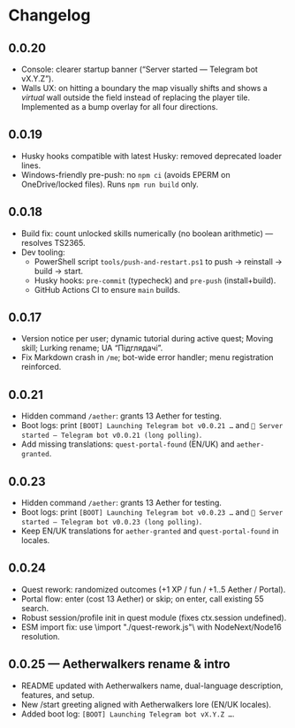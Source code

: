 # Changelog

## 0.0.20
- Console: clearer startup banner (“Server started — Telegram bot vX.Y.Z”).
- Walls UX: on hitting a boundary the map visually shifts and shows a *virtual* wall outside the field
  instead of replacing the player tile. Implemented as a bump overlay for all four directions.

## 0.0.19
- Husky hooks compatible with latest Husky: removed deprecated loader lines.
- Windows-friendly pre-push: no `npm ci` (avoids EPERM on OneDrive/locked files). Runs `npm run build` only.

## 0.0.18
- Build fix: count unlocked skills numerically (no boolean arithmetic) — resolves TS2365.
- Dev tooling:
  - PowerShell script `tools/push-and-restart.ps1` to push → reinstall → build → start.
  - Husky hooks: `pre-commit` (typecheck) and `pre-push` (install+build).
  - GitHub Actions CI to ensure `main` builds.

## 0.0.17
- Version notice per user; dynamic tutorial during active quest; Moving skill; Lurking rename; UA “Підглядачі”.
- Fix Markdown crash in `/me`; bot-wide error handler; menu registration reinforced.

## 0.0.21
- Hidden command `/aether`: grants 13 Aether for testing.
- Boot logs: print `[BOOT] Launching Telegram bot v0.0.21 …` and `🚀 Server started — Telegram bot v0.0.21 (long polling)`.
- Add missing translations: `quest-portal-found` (EN/UK) and `aether-granted`.

## 0.0.23
- Hidden command `/aether`: grants 13 Aether for testing.
- Boot logs: print `[BOOT] Launching Telegram bot v0.0.23 …` and `🚀 Server started — Telegram bot v0.0.23 (long polling)`.
- Keep EN/UK translations for `aether-granted` and `quest-portal-found` in locales.

## 0.0.24
- Quest rework: randomized outcomes (+1 XP / fun / +1..5 Aether / Portal).
- Portal flow: enter (cost 13 Aether) or skip; on enter, call existing 55 search.
- Robust session/profile init in quest module (fixes ctx.session undefined).
- ESM import fix: use \import "./quest-rework.js"\ with NodeNext/Node16 resolution.

## 0.0.25 — Aetherwalkers rename & intro
- README updated with Aetherwalkers name, dual-language description, features, and setup.
- New /start greeting aligned with Aetherwalkers lore (EN/UK locales).
- Added boot log: `[BOOT] Launching Telegram bot vX.Y.Z …`.
